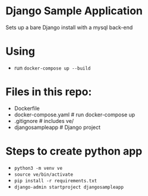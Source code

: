 # Django Sample Application

Sets up a bare Django install with a mysql back-end

# Using
- run `docker-compose up --build`

# Files in this repo:
- Dockerfile
- docker-compose.yaml # run docker-compose up 
- .gitignore # includes ve/
- djangosampleapp # Django project

# Steps to create python app
- `python3 -m venv ve`
- `source ve/bin/activate`
- `pip install -r requirements.txt`
- `django-admin startproject djangosampleapp`

